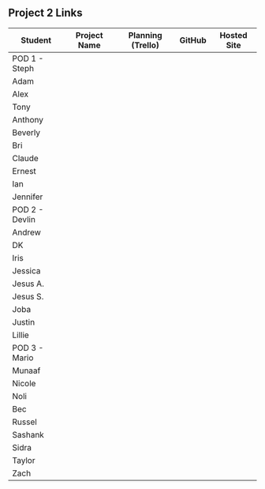 ## Project 2 Links

| Student | Project Name | Planning (Trello) | GitHub | Hosted Site |
|---|:---:|:---:|:---:|:---:|
| POD 1 - Steph |  |  |  |  |
| Adam |  |  |  |  |
| Alex |  |  |  |  |
| Tony |  |  |  |  |
| Anthony |  |  |  |  |
| Beverly |  |  |  |  |
| Bri |  |  |  |  |
| Claude |  |  |  |  |
| Ernest |  |  |  |  |
| Ian |  |  |  |  |
| Jennifer |  |  |  |  |
| POD 2 - Devlin |  |  |  |  |
| Andrew |  |  |  |  |
| DK |  |  |  |  |
| Iris |  |  |  |  |
| Jessica |  |  |  |  |
| Jesus A. |  |  |  |  |
| Jesus S. |  |  |  |  |
| Joba |  |  |  |  |
| Justin |  |  |  |  |
| Lillie |  |  |  |  |
| POD 3 - Mario |  |  |  |  |
| Munaaf |  |  |  |  |
| Nicole |  |  |  |  |
| Noli |  |  |  |  |
| Bec |  |  |  |  |
| Russel |  |  |  |  |
| Sashank |  |  |  |  |
| Sidra |  |  |  |  |
| Taylor |  |  |  |  |
| Zach |  |  |  |  |
